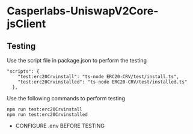 # Casperlabs-UniswapV2Core-jsClient

## Testing

Use the script file in package.json to perform the testing
```
"scripts": {
    "test:erc20Crvinstall": "ts-node ERC20-CRV/test/install.ts",
    "test:erc20Crvinstalled": "ts-node ERC20-CRV/test/installed.ts"
  },
```

Use the following commands to perform testing
```
npm run test:erc20Crvinstall
npm run test:erc20Crvinstalled

```

* CONFIGURE .env BEFORE TESTING

